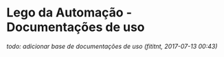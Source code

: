 # Lego da Automação - Documentações de uso

_todo: adicionar base de documentações de uso (fititnt, 2017-07-13 00:43)_